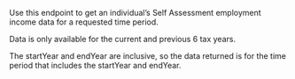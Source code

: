 <p>Use this endpoint to get an individual’s Self Assessment employment income data for a requested time period.</p>
<p>Data is only available for the current and previous 6 tax years.</p>
<p>The startYear and endYear are inclusive, so the data returned is for the time period that includes the startYear and endYear.</p>